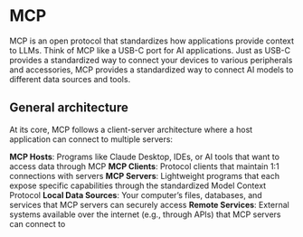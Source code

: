 # MCP

MCP is an open protocol that standardizes how applications provide context to LLMs. Think of MCP like a USB-C port for AI applications. Just as USB-C provides a standardized way to connect your devices to various peripherals and accessories, MCP provides a standardized way to connect AI models to different data sources and tools.

## General architecture
At its core, MCP follows a client-server architecture where a host application can connect to multiple servers:

**MCP Hosts**: Programs like Claude Desktop, IDEs, or AI tools that want to access data through MCP
**MCP Clients**: Protocol clients that maintain 1:1 connections with servers
**MCP Servers**: Lightweight programs that each expose specific capabilities through the standardized Model Context Protocol
**Local Data Sources**: Your computer’s files, databases, and services that MCP servers can securely access
**Remote Services**: External systems available over the internet (e.g., through APIs) that MCP servers can connect to 